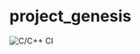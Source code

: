 # project_genesis
![C/C++ CI](https://github.com/99002673/project_genesis/workflows/CI/badge.svg?branch=master)
